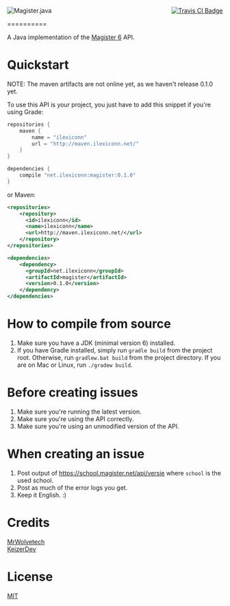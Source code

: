[<img src="http://i.imgur.com/TSBwaOQ.png" alt="Magister.java" align="left"/>](https://github.com/iLexiconn/magister6-api)
<p align="right">
    <a href="https://travis-ci.org/iLexiconn/Magister.java">
        <img src="https://img.shields.io/travis/iLexiconn/Magister.java.png?style=flat-square" alt="Travis CI Badge"/>
    </a>
</p>

==========

A Java implementation of the [Magister 6](http://magister6.nl/) API.

Quickstart
==========
NOTE: The maven artifacts are not online yet, as we haven't release 0.1.0 yet.

To use this API is your project, you just have to add this snippet if you're using Grade:
```gradle
repositories {
    maven {
        name = "ilexiconn"
        url = "http://maven.ilexiconn.net/"
    }
}

dependencies {
    compile "net.ilexiconn:magister:0.1.0"
}
```

or Maven:

```xml
<repositories>
    <repository>
      <id>ilexiconn</id>
      <name>ilexiconn</name>
      <url>http://maven.ilexiconn.net/</url>
    </repository>
</repositories>

<dependencies>
    <dependency>
      <groupId>net.ilexiconn</groupId>
      <artifactId>magister</artifactId>
      <version>0.1.0</version>
    </dependency>
</dependencies>
```

How to compile from source
==========
1. Make sure you have a JDK (minimal version 6) installed.
2. If you have Gradle installed, simply run `gradle build` from the project root. Otherwise, run `gradlew.bat build` from the project directory. If you are on Mac or Linux, run `./gradew build`.

Before creating issues
==========
1. Make sure you're running the latest version.
2. Make sure you're using the API correctly.
3. Make sure you're using an unmodified version of the API.

When creating an issue
==========
1. Post output of https://school.magister.net/api/versie where `school` is the used school.
2. Post as much of the error logs you get.
3. Keep it English. :)

Credits
==========
[MrWolvetech](https://github.com/MrWolvetech)  
[KeizerDev](https://github.com/KeizerDev)

License
==========
[MIT](LICENSE.md)
